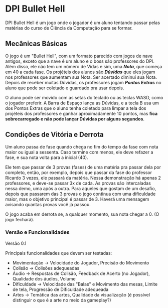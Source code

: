 # DPI Bullet Hell
DPI Bullet Hell é um jogo onde o jogador é um aluno tentando passar pelas matérias do curso de Ciência da Computação para se formar.
## Mecânicas Básicas
O jogo é um "Bullet Hell", com um formato parecido com jogos de nave antigos, exceto que a nave é um aluno e o boss são professores do DPI. Além disso, ele não tem um número de Vidas e sim, uma ***Nota***, que começa em 40 a cada fase. Os projéteis dos alunos são ***Dúvidas*** que eles jogam nos professores que aumentam sua Nota. Ser acertado diminui sua Nota. Depois de receber muitas Dúvidas, os professores jogam ***Pontos Extras*** no aluno que pode ser coletado e guardado pra usar depois.

O aluno pode ser movido com as setas do teclado ou as teclas WASD, como o jogador preferir. A Barra de Espaço lança as Dúvidas, e a tecla B usa um dos Pontos Extras que o aluno tenha coletado para limpar a tela dos projéteis dos professores e ganhar aproximadamente 10 pontos, mas **fica sobrecarregado e não pode lançar Dúvidas por alguns segundos**.

## Condições de Vitória e Derrota
Um aluno passa de fase quando chega no fim do tempo da fase com nota maior ou igual a sessenta. Caso termine com menos, ele deve refazer a fase, e sua nota volta para a inicial (40).

Ele tem que passar de 3 provas (fases) de uma matéria pra passar dela por completo, então, por exemplo, depois que passar da fase do professor Ricardo 3 vezes, ele passará da matéria. Nessa demonstração há apenas 2 professores, e deve-se passar 3x de cada. As provas são intercaladas nessa demo, uma após a outra. Para aqueles que gostam de um desafio, depois que passarem das 3 provas o jogo continua com uma dificuldade maior, mas o objetivo principal é passar de 3. Haverá uma mensagem avisando quantas provas você já passou.

O jogo acaba em derrota se, a qualquer momento, sua nota chegar a 0. (O jogo fechará).

### Versão e Funcionalidades

Versão 0.1

Principais funcionalidades que devem ser testadas:

* Movimentação -> Velocidade do Jogador, Precisão do Movimento
* Colisão -> Colisões adequeadas
* Áudio -> Respostas de Colisão, Feedback de Acerto (no Jogador), Qualidade dos áudios, Volume
* Dificuldade -> Velocidade das "Balas" e Movimento das mesas, Limite de tela, Progressão de Dificuldade adequeada
* Artes -> Temática das artes, Qualidade da visualização (é possível distinguir o que é a arte no meio da gameplay?)
